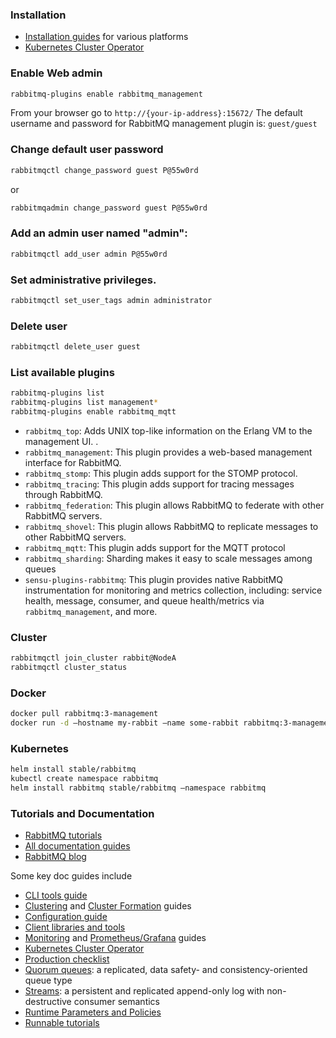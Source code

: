 ### Installation

 * [Installation guides](https://rabbitmq.com/download.html) for various platforms
 * [Kubernetes Cluster Operator](https://rabbitmq.com/kubernetes/operator/operator-overview.html)

### Enable Web admin
```sh
rabbitmq-plugins enable rabbitmq_management
```

From your browser go to `http://{your-ip-address}:15672/`
The default username and password for RabbitMQ management
plugin is: `guest/guest`

### Change default user password
```sh
rabbitmqctl change_password guest P@55w0rd
```

or

```sh
rabbitmqadmin change_password guest P@55w0rd
```

### Add an admin user named "admin":

```sh
rabbitmqctl add_user admin P@55w0rd
```

### Set administrative privileges.

```sh
rabbitmqctl set_user_tags admin administrator
```

### Delete user
```sh
rabbitmqctl delete_user guest
```

### List available plugins
```sh
rabbitmq-plugins list
rabbitmq-plugins list management*
rabbitmq-plugins enable rabbitmq_mqtt
```

* `rabbitmq_top`: Adds UNIX top-like information on the Erlang VM to the management UI. .
* `rabbitmq_management`: This plugin provides a web-based management interface for RabbitMQ.
* `rabbitmq_stomp`: This plugin adds support for the STOMP protocol.
* `rabbitmq_tracing`: This plugin adds support for tracing messages through RabbitMQ.
* `rabbitmq_federation`: This plugin allows RabbitMQ to federate with other RabbitMQ servers.
* `rabbitmq_shovel`: This plugin allows RabbitMQ to replicate messages to other RabbitMQ servers.
* `rabbitmq_mqtt`: This plugin adds support for the MQTT protocol
* `rabbitmq_sharding`: Sharding makes it easy to scale messages among queues
* `sensu-plugins-rabbitmq`: This plugin provides native RabbitMQ instrumentation for monitoring and metrics collection, including: service health, message, consumer, and queue health/metrics via `rabbitmq_management`, and more.

### Cluster

```sh
rabbitmqctl join_cluster rabbit@NodeA
rabbitmqctl cluster_status
```

### Docker

```sh
docker pull rabbitmq:3-management
docker run -d –hostname my-rabbit –name some-rabbit rabbitmq:3-management
```

### Kubernetes

```sh
helm install stable/rabbitmq
kubectl create namespace rabbitmq
helm install rabbitmq stable/rabbitmq –namespace rabbitmq
```

### Tutorials and Documentation

 * [RabbitMQ tutorials](https://rabbitmq.com/getstarted.html)
 * [All documentation guides](https://rabbitmq.com/documentation.html)
 * [RabbitMQ blog](https://blog.rabbitmq.com/)

Some key doc guides include

 * [CLI tools guide](https://rabbitmq.com/cli.html) 
 * [Clustering](https://www.rabbitmq.com/clustering.html) and [Cluster Formation](https://www.rabbitmq.com/cluster-formation.html) guides
 * [Configuration guide](https://rabbitmq.com/configure.html) 
 * [Client libraries and tools](https://rabbitmq.com/devtools.html)
 * [Monitoring](https://rabbitmq.com/monitoring.html) and [Prometheus/Grafana](https://www.rabbitmq.com/prometheus.html) guides
 * [Kubernetes Cluster Operator](https://rabbitmq.com/kubernetes/operator/operator-overview.html)
 * [Production checklist](https://rabbitmq.com/production-checklist.html)
 * [Quorum queues](https://rabbitmq.com/quorum-queues.html): a replicated, data safety- and consistency-oriented queue type
 * [Streams](https://rabbitmq.com/streams.html): a persistent and replicated append-only log with non-destructive consumer semantics
 * [Runtime Parameters and Policies](https://rabbitmq.com/parameters.html)
 * [Runnable tutorials](https://github.com/rabbitmq/rabbitmq-tutorials/)